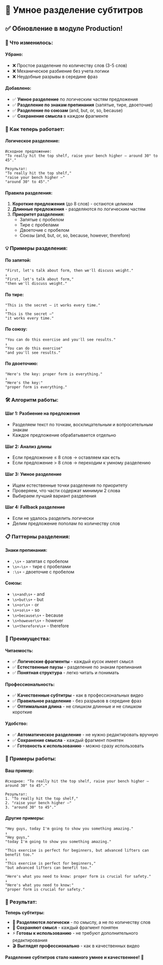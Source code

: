 # 📝 Умное разделение субтитров

## ✅ Обновление в модуле Production!

### 🚀 Что изменилось:

#### **Убрано:**
- ❌ Простое разделение по количеству слов (3-5 слов)
- ❌ Механическое разбиение без учета логики
- ❌ Неудобные разрывы в середине фраз

#### **Добавлено:**
- ✅ **Умное разделение** по логическим частям предложения
- ✅ **Разделение по знакам препинания** (запятые, тире, двоеточие)
- ✅ **Разделение по союзам** (and, but, or, so, because)
- ✅ **Сохранение смысла** в каждом фрагменте

### 🎯 Как теперь работает:

#### **Логическое разделение:**
```
Исходное предложение:
"To really hit the top shelf, raise your bench higher — around 30° to 45°."

Результат:
"To really hit the top shelf,"
"raise your bench higher —"
"around 30° to 45°."
```

#### **Правила разделения:**
1. **Короткие предложения** (до 8 слов) - остаются целиком
2. **Длинные предложения** - разделяются по логическим частям
3. **Приоритет разделения:**
   - Запятые с пробелом
   - Тире с пробелами
   - Двоеточие с пробелом
   - Союзы (and, but, or, so, because, however, therefore)

### 💡 Примеры разделения:

#### **По запятой:**
```
"First, let's talk about form, then we'll discuss weight."
↓
"First, let's talk about form,"
"then we'll discuss weight."
```

#### **По тире:**
```
"This is the secret — it works every time."
↓
"This is the secret —"
"it works every time."
```

#### **По союзу:**
```
"You can do this exercise and you'll see results."
↓
"You can do this exercise"
"and you'll see results."
```

#### **По двоеточию:**
```
"Here's the key: proper form is everything."
↓
"Here's the key:"
"proper form is everything."
```

### 🛠️ Алгоритм работы:

#### **Шаг 1: Разбиение на предложения**
- Разделяем текст по точкам, восклицательным и вопросительным знакам
- Каждое предложение обрабатывается отдельно

#### **Шаг 2: Анализ длины**
- Если предложение ≤ 8 слов → оставляем как есть
- Если предложение > 8 слов → переходим к умному разделению

#### **Шаг 3: Умное разделение**
- Ищем естественные точки разделения по приоритету
- Проверяем, что части содержат минимум 2 слова
- Выбираем лучший вариант разделения

#### **Шаг 4: Fallback разделение**
- Если не удалось разделить логически
- Делим предложение пополам по количеству слов

### 📋 Паттерны разделения:

#### **Знаки препинания:**
- `,\s+` - запятая с пробелом
- `\s+—\s+` - тире с пробелами
- `:\s+` - двоеточие с пробелом

#### **Союзы:**
- `\s+and\s+` - and
- `\s+but\s+` - but
- `\s+or\s+` - or
- `\s+so\s+` - so
- `\s+because\s+` - because
- `\s+however\s+` - however
- `\s+therefore\s+` - therefore

### 🎯 Преимущества:

#### **Читаемость:**
- ✅ **Логические фрагменты** - каждый кусок имеет смысл
- ✅ **Естественные паузы** - разделение по знакам препинания
- ✅ **Понятная структура** - легко читать и понимать

#### **Профессиональность:**
- ✅ **Качественные субтитры** - как в профессиональных видео
- ✅ **Правильное разделение** - без разрывов в середине фраз
- ✅ **Оптимальная длина** - не слишком длинные и не слишком короткие

#### **Удобство:**
- ✅ **Автоматическое разделение** - не нужно редактировать вручную
- ✅ **Сохранение смысла** - каждый фрагмент понятен
- ✅ **Готовность к использованию** - можно сразу использовать

### 🔄 Примеры работы:

#### **Ваш пример:**
```
Исходное: "To really hit the top shelf, raise your bench higher — around 30° to 45°."

Результат:
1. "To really hit the top shelf,"
2. "raise your bench higher —"
3. "around 30° to 45°."
```

#### **Другие примеры:**
```
"Hey guys, today I'm going to show you something amazing."
↓
"Hey guys,"
"today I'm going to show you something amazing."

"This exercise is perfect for beginners, but advanced lifters can benefit too."
↓
"This exercise is perfect for beginners,"
"but advanced lifters can benefit too."

"Here's what you need to know: proper form is crucial for safety."
↓
"Here's what you need to know:"
"proper form is crucial for safety."
```

### 🎊 Результат:

**Теперь субтитры:**
- 📝 **Разделяются логически** - по смыслу, а не по количеству слов
- 🎯 **Сохраняют смысл** - каждый фрагмент понятен
- ⚡ **Готовы к использованию** - не требуют дополнительного редактирования
- 🎬 **Выглядят профессионально** - как в качественных видео

**Разделение субтитров стало намного умнее и качественнее!** 🎉








